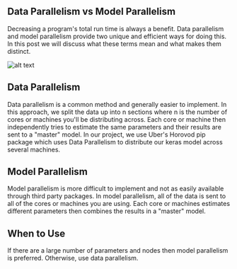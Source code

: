 ## Data Parallelism vs Model Parallelism
Decreasing a program's total run time is always a benefit. Data parallelism and model parallelism provide two unique and efficient ways for doing this. In this post we will discuss what these terms mean and what makes them distinct.

![alt text](https://github.com/maxpumperla/elephas/blob/master/elephas.gif?raw=true)

## Data Parallelism
Data parallelism is a common method and generally easier to implement. In this approach, we split the data up into n sections where n is the number of cores or machines you'll be distributing across. Each core or machine then independently tries to estimate the same parameters and their results are sent to a "master" model. In our project, we use Uber's Horovod pip package which uses Data Parallelism to distribute our keras model across several machines.


## Model Parallelism
Model parallelism is more difficult to implement and not as easily available through third party packages. In model parallelism, all of the data is sent to all of the cores or machines you are using. Each core or machines estimates different parameters then combines the results in a "master" model. 

## When to Use
If there are a large number of parameters and nodes then model parallelism is preferred. Otherwise, use data parallelism.
